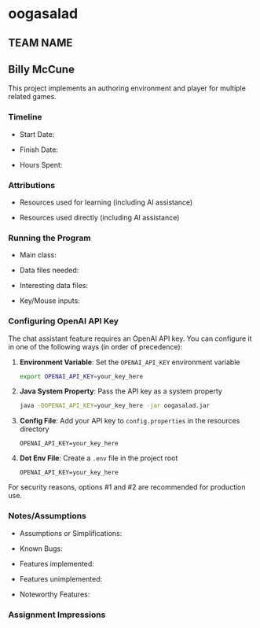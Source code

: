 # oogasalad
## TEAM NAME
## Billy McCune


This project implements an authoring environment and player for multiple related games.

### Timeline

 * Start Date: 

 * Finish Date: 

 * Hours Spent:



### Attributions

 * Resources used for learning (including AI assistance)
 
 * Resources used directly (including AI assistance)


### Running the Program

 * Main class:

 * Data files needed: 

 * Interesting data files:

 * Key/Mouse inputs:

### Configuring OpenAI API Key

The chat assistant feature requires an OpenAI API key. You can configure it in one of the following ways (in order of precedence):

1. **Environment Variable**: Set the `OPENAI_API_KEY` environment variable
   ```bash
   export OPENAI_API_KEY=your_key_here
   ```

2. **Java System Property**: Pass the API key as a system property
   ```bash
   java -DOPENAI_API_KEY=your_key_here -jar oogasalad.jar
   ```

3. **Config File**: Add your API key to `config.properties` in the resources directory
   ```properties
   OPENAI_API_KEY=your_key_here
   ```

4. **Dot Env File**: Create a `.env` file in the project root
   ```
   OPENAI_API_KEY=your_key_here
   ```

For security reasons, options #1 and #2 are recommended for production use.


### Notes/Assumptions

 * Assumptions or Simplifications:

 * Known Bugs:

 * Features implemented:

 * Features unimplemented:

 * Noteworthy Features:



### Assignment Impressions


